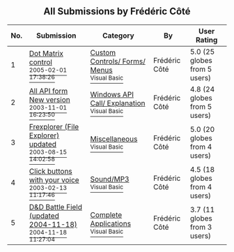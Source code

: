 ﻿<div align="center">

## All Submissions by Frédéric Côté

</div>

No.  | Submission | Category | By   | User Rating
---- | ---------- | -------- | ---- | -----------
1 | [Dot Matrix control<br /><sup>2005-02-01 17:38:26</sup>](https://github.com/Planet-Source-Code/fr-d-ric-c-t-dot-matrix-control__1-58610) | [Custom Controls/ Forms/  Menus<br /><sup>Visual Basic</sup>](../ByCategory/custom-controls-forms-menus__1-4.md) | Frédéric Côté | 5.0 (25 globes from 5 users)
2 | [All API form New version<br /><sup>2003-11-01 16:23:50</sup>](https://github.com/Planet-Source-Code/fr-d-ric-c-t-all-api-form-new-version__1-49583) | [Windows API Call/ Explanation<br /><sup>Visual Basic</sup>](../ByCategory/windows-api-call-explanation__1-39.md) | Frédéric Côté | 4.8 (24 globes from 5 users)
3 | [Frexplorer \(File Explorer\) updated<br /><sup>2003-08-15 14:02:58</sup>](https://github.com/Planet-Source-Code/fr-d-ric-c-t-frexplorer-file-explorer-updated__1-40969) | [Miscellaneous<br /><sup>Visual Basic</sup>](../ByCategory/miscellaneous__1-1.md) | Frédéric Côté | 5.0 (20 globes from 4 users)
4 | [Click buttons with your voice<br /><sup>2003-02-13 11:17:46</sup>](https://github.com/Planet-Source-Code/fr-d-ric-c-t-click-buttons-with-your-voice__1-43172) | [Sound/MP3<br /><sup>Visual Basic</sup>](../ByCategory/sound-mp3__1-45.md) | Frédéric Côté | 4.5 (18 globes from 4 users)
5 | [D&D Battle Field \(updated 2004\-11\-18\)<br /><sup>2004-11-18 11:27:04</sup>](https://github.com/Planet-Source-Code/fr-d-ric-c-t-d-d-battle-field-updated-2004-11-18__1-57094) | [Complete Applications<br /><sup>Visual Basic</sup>](../ByCategory/complete-applications__1-27.md) | Frédéric Côté | 3.7 (11 globes from 3 users)
